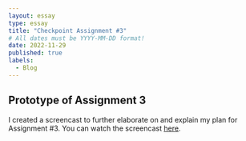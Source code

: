 ```yaml
---
layout: essay
type: essay
title: "Checkpoint Assignment #3"
# All dates must be YYYY-MM-DD format!
date: 2022-11-29
published: true
labels:
  - Blog
---
```

<h2>Prototype of Assignment 3</h2>
<p>I created a screencast to further elaborate on and explain my plan for Assignment #3. You can watch the screencast <a href="https://drive.google.com/file/d/1NV5-hVdbi9vv6fE0yuiao-TvNzsuTEJS/view?usp=share_link">here</a>.</p>

